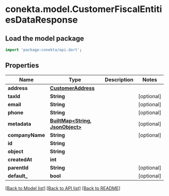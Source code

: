 # conekta.model.CustomerFiscalEntitiesDataResponse

## Load the model package
```dart
import 'package:conekta/api.dart';
```

## Properties
Name | Type | Description | Notes
------------ | ------------- | ------------- | -------------
**address** | [**CustomerAddress**](CustomerAddress.md) |  | 
**taxId** | **String** |  | [optional] 
**email** | **String** |  | [optional] 
**phone** | **String** |  | [optional] 
**metadata** | [**BuiltMap&lt;String, JsonObject&gt;**](JsonObject.md) |  | [optional] 
**companyName** | **String** |  | [optional] 
**id** | **String** |  | 
**object** | **String** |  | 
**createdAt** | **int** |  | 
**parentId** | **String** |  | [optional] 
**default_** | **bool** |  | [optional] 

[[Back to Model list]](../README.md#documentation-for-models) [[Back to API list]](../README.md#documentation-for-api-endpoints) [[Back to README]](../README.md)


